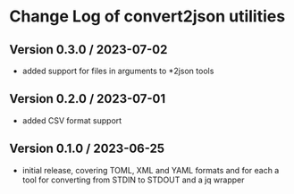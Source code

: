 Change Log of convert2json utilities
====================================

Version 0.3.0 / 2023-07-02
--------------------------
- added support for files in arguments to *2json tools

Version 0.2.0 / 2023-07-01
--------------------------
- added CSV format support

Version 0.1.0 / 2023-06-25
--------------------------
- initial release, covering TOML, XML and YAML formats and for each a tool for
  converting from STDIN to STDOUT and a jq wrapper
